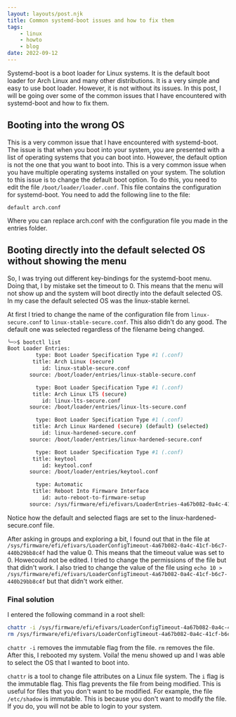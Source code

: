 ```yaml
---
layout: layouts/post.njk
title: Common systemd-boot issues and how to fix them
tags:
    - linux
    - howto
    - blog
date: 2022-09-12
---
```


Systemd-boot is a boot loader for Linux systems. It is the default boot loader for Arch Linux and many other distributions. It is a very simple and easy to use boot loader. However, it is not without its issues. In this post, I will be going over some of the common issues that I have encountered with systemd-boot and how to fix them.

## Booting into the wrong OS

This is a very common issue that I have encountered with systemd-boot. The issue is that when you boot into your system, you are presented with a list of operating systems that you can boot into. However, the default option is not the one that you want to boot into. This is a very common issue when you have multiple operating systems installed on your system. The solution to this issue is to change the default boot option. To do this, you need to edit the file `/boot/loader/loader.conf`. This file contains the configuration for systemd-boot. You need to add the following line to the file:

```
default arch.conf
```

Where you can replace arch.conf with the configuration file you made in the entries folder.

## Booting directly into the default selected OS without showing the menu

So, I was trying out different key-bindings for the systemd-boot menu. Doing that, I by mistake set the timeout to 0. This means that the menu will not show up and the system will boot directly into the default selected OS. In my case the default selected OS was the linux-stable kernel. 

At first I tried to change the name of the configuration file from `linux-secure.conf` to `linux-stable-secure.conf`. This also didn't do any good. The default one was selected regardless of the filename being changed.

```bash
╰─>$ bootctl list
Boot Loader Entries:
         type: Boot Loader Specification Type #1 (.conf)
        title: Arch Linux (secure)
           id: linux-stable-secure.conf
       source: /boot/loader/entries/linux-stable-secure.conf

         type: Boot Loader Specification Type #1 (.conf)
        title: Arch Linux LTS (secure)
           id: linux-lts-secure.conf
       source: /boot/loader/entries/linux-lts-secure.conf

         type: Boot Loader Specification Type #1 (.conf)
        title: Arch Linux Hardened (secure) (default) (selected)
           id: linux-hardened-secure.conf
       source: /boot/loader/entries/linux-hardened-secure.conf

         type: Boot Loader Specification Type #1 (.conf)
        title: keytool
           id: keytool.conf
       source: /boot/loader/entries/keytool.conf

         type: Automatic
        title: Reboot Into Firmware Interface
           id: auto-reboot-to-firmware-setup
       source: /sys/firmware/efi/efivars/LoaderEntries-4a67b082-0a4c-41cf-b6c7-440b29bb8c4f
```

Notice how the default and selected flags are set to the linux-hardened-secure.conf file.

After asking in groups and exploring a bit, I found out that in the file at `/sys/firmware/efi/efivars/LoaderConfigTimeout-4a67b082-0a4c-41cf-b6c7-440b29bb8c4f` had the value 0. This means that the timeout value was set to 0. Howecould not be edited. I tried to change the permissions of the file but that didn't work. I also tried to change the value of the file using `echo 10 > /sys/firmware/efi/efivars/LoaderConfigTimeout-4a67b082-0a4c-41cf-b6c7-440b29bb8c4f` but that didn't work either.

### Final solution

I entered the following command in a root shell:

```bash
chattr -i /sys/firmware/efi/efivars/LoaderConfigTimeout-4a67b082-0a4c-41cf-b6c7-440b29bb8c4f
rm /sys/firmware/efi/efivars/LoaderConfigTimeout-4a67b082-0a4c-41cf-b6c7-440b29bb8c4f
```

`chattr -i` removes the immutable flag from the file. `rm` removes the file. After this, I rebooted my system. Voila! the menu showed up and I was able to select the OS that I wanted to boot into.

`chattr` is a tool to change file attributes on a Linux file system. The `i` flag is the immutable flag. This flag prevents the file from being modified. This is useful for files that you don't want to be modified. For example, the file `/etc/shadow` is immutable. This is because you don't want to modify the file. If you do, you will not be able to login to your system.
